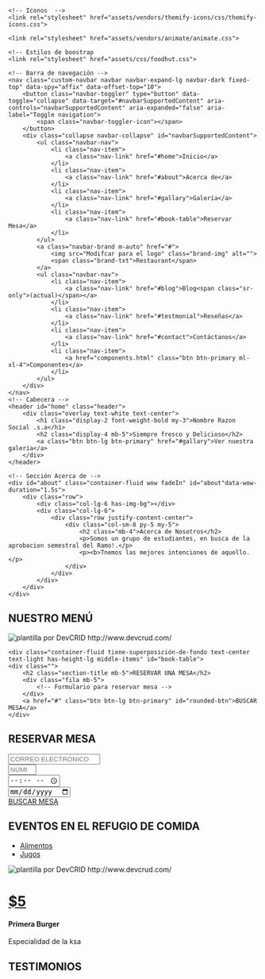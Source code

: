 <!DOCTYPE html>
<html lang="es">
<head>
	<meta charset="utf-8">
    <meta name="viewport" content="width=device-width, initial-scale=1, shrink-to-fit=no">
    <meta name="description" content="Agregar algun slogan, o algo">
    <meta name="author" content="Devcrud">
    <title>Cadena de Restaurantes</title>
   


    <!-- Iconos  -->
    <link rel="stylesheet" href="assets/vendors/themify-icons/css/themify-icons.css">

    <link rel="stylesheet" href="assets/vendors/animate/animate.css">

    <!-- Estilos de boostrap 
	<link rel="stylesheet" href="assets/css/foodhut.css">
</head>
<body data-spy="scroll" data-target=".navbar" data-offset="40" id="home">
    
    <!-- Barra de navegación -->
    <nav class="custom-navbar navbar navbar-expand-lg navbar-dark fixed-top" data-spy="affix" data-offset-top="10">
        <button class="navbar-toggler" type="button" data-toggle="collapse" data-target="#navbarSupportedContent" aria-controls="navbarSupportedContent" aria-expanded="false" aria-label="Toggle navigation">
            <span class="navbar-toggler-icon"></span>
        </button>
        <div class="collapse navbar-collapse" id="navbarSupportedContent">
            <ul class="navbar-nav">
                <li class="nav-item">
                    <a class="nav-link" href="#home">Inicio</a>
                </li>
                <li class="nav-item">
                    <a class="nav-link" href="#about">Acerca de</a>
                </li>
                <li class="nav-item">
                    <a class="nav-link" href="#gallary">Galería</a>
                </li>
                <li class="nav-item">
                    <a class="nav-link" href="#book-table">Reservar Mesa</a>
                </li>
            </ul>
            <a class="navbar-brand m-auto" href="#">
                <img src="Modifcar para el logo" class="brand-img" alt="">
                <span class="brand-txt">Restaurant</span>
            </a>
            <ul class="navbar-nav">
                <li class="nav-item">
                    <a class="nav-link" href="#blog">Blog<span class="sr-only">(actual)</span></a>
                </li>
                <li class="nav-item">
                    <a class="nav-link" href="#testmonial">Reseñas</a>
                </li>
                <li class="nav-item">
                    <a class="nav-link" href="#contact">Contáctanos</a>
                </li>
                <li class="nav-item">
                    <a href="components.html" class="btn btn-primary ml-xl-4">Componentes</a>
                </li>
            </ul>
        </div>
    </nav>
    <!-- Cabecera -->
    <header id="home" class="header">
        <div class="overlay text-white text-center">
            <h1 class="display-2 font-weight-bold my-3">Nombre Razon Social .s.a</h1>
            <h2 class="display-4 mb-5">Siempre fresco y Delicioso</h2>
            <a class="btn btn-lg btn-primary" href="#gallary">Ver nuestra galería</a>
        </div>
    </header>

    <!-- Sección Acerca de -->
    <div id="about" class="container-fluid wow fadeIn" id="about"data-wow-duration="1.5s">
        <div class="row">
            <div class="col-lg-6 has-img-bg"></div>
            <div class="col-lg-6">
                <div class="row justify-content-center">
                    <div class="col-sm-8 py-5 my-5">
                        <h2 class="mb-4">Acerca de Nosotros</h2>
                        <p>Somos un grupo de estudiantes, en busca de la aprobacion semestral del Ramo!.</p>
                        <p><b>Tnemos las mejores intenciones de aquello.</p>
                    </div>
                </div>
            </div>
        </div>
    </div>
</body>
</html>
<!-- Sección Galería -->
<div id="Galey" class="text-center bg-dark text-light has-height-md middle-items wow fadeIn">
    <h2 class="section-title">NUESTRO MENÚ</h2>
</div>
<div class="galería fila">
    <div class="col-sm-6 col-lg-3 elemento-galería wow fadeIn">
        <img src="assets/imgs/gallary-1.jpg" alt="plantilla por DevCRID http://www.devcrud.com/" class="imagen-galería">
        <a href="#" class="superposición-galería">
            <i class="ícono-galería ti-plus"></i>
        </a>
    </div>
    <!-- Agregar más fotos a la galeria-->
</div>

<!-- Sección Reservar una mesa -->
    <div class="container-fluid tiene-superposición-de-fondo text-center text-light has-height-lg middle-items" id="book-table">
    <div class="">
        <h2 class="section-title mb-5">RESERVAR UNA MESA</h2>
        <div class="fila mb-5">
            <!-- Formulario para reservar mesa -->
        </div>
        <a href="#" class="btn btn-lg btn-primary" id="rounded-btn">BUSCAR MESA</a>
    </div>
</div>

<!-- Sección Blog -->
<div id="blog" class="container-fluid bg-dark text-light py-5 text-center wow fadeIn">
    <!-- Contenido del blog -->
</div>

<!-- Sección Testimonios -->
<div id="testimonio" class="container-fluid wow fadeIn bg-dark text-light has-height-lg middle-items">
    <!-- Contenido de testimonios -->
</div>

<!-- Sección Contacto -->
<div id="contacto" class="container-fluid bg-dark text-light border-top wow fadeIn">
    <!-- Contenido de contacto -->
</div>

<!-- Pie de página -->
<div class="container-fluid bg-dark text-light has-height-md middle-items border-top text-center wow fadeIn">
    <!-- Contenido del pie de página -->
</div>
<div class="bg-dark text-light text-center border-top wow fadeIn">
    <!-- Contenido adicional del pie de página -->
</div>

<!-- Sección Reserva de mesa -->
<div class="container-fluid has-bg-overlay text-center text-light has-height-lg middle-items" id="reservar-mesa">
    <div class="">
        <h2 class="section-title mb-5">RESERVAR MESA</h2>
        <div class="row mb-5">
            <div class="col-sm-6 col-md-3 col-xs-12 my-2">
                <input type="email" id="reserva-mesa" class="form-control form-control-lg custom-form-control" placeholder="CORREO ELECTRÓNICO">
            </div>
            <div class="col-sm-6 col-md-3 col-xs-12 my-2">
                <input type="number" id="reserva-mesa" class="form-control form-control-lg custom-form-control" placeholder="NÚMERO DE INVITADOS" max="20" min="0">
            </div>
            <div class="col-sm-6 col-md-3 col-xs-12 my-2">
                <input type="time" id="reserva-mesa" class="form-control form-control-lg custom-form-control" placeholder="HORA">
            </div>
            <div class="col-sm-6 col-md-3 col-xs-12 my-2">
                <input type="date" id="reserva-mesa" class="form-control form-control-lg custom-form-control" placeholder="12/12/12">
            </div>
        </div>
        <a href="#" class="btn btn-lg btn-primary" id="rounded-btn">BUSCAR MESA</a>
    </div>
</div>

<!-- Sección BLOG -->
<div id="blog" class="container-fluid bg-dark text-light py-5 text-center wow fadeIn">
    <h2 class="section-title py-5">EVENTOS EN EL REFUGIO DE COMIDA</h2>
    <div class="row justify-content-center">
        <div class="col-sm-7 col-md-4 mb-5">
            <ul class="nav nav-pills nav-justified mb-3" id="pills-tab" role="tablist">
                <li class="nav-item">
                    <a class="nav-link active" id="pills-home-tab" data-toggle="pill" href="#alimentos" role="tab" aria-controls="pills-home" aria-selected="true">Alimentos</a>
                </li>
                <li class="nav-item">
                    <a class="nav-link" id="pills-profile-tab" data-toggle="pill" href="#jugos" role="tab" aria-controls="pills-profile" aria-selected="false">Jugos</a>
                </li>
            </ul>
        </div>
    </div>
    <div class="tab-content" id="pills-tabContent">
        <div class="tab-pane fade show active" id="alimentos" role="tabpanel" aria-labelledby="pills-home-tab">
            <div class="row">
                <div class="col-md-4">
                    <div class="card bg-transparent border my-3 my-md-0">
                        <img src="assets/imgs/blog-1.jpg" alt="plantilla por DevCRID http://www.devcrud.com/" class="rounded-0 card-img-top mg-responsive">
                        <div class="card-body">
                            <h1 class="text-center mb-4"><a href="#" class="badge badge-primary">$5</a></h1>
                            <h4 class="pt20 pb20">Primera Burger</h4>
                            <p class="text-white">Especialidad de la ksa</p>
                        </div>
                    </div>
                </div>
                <!-- Resto de las tarjetas de alimentos -->
            </div>
        </div>
        <div class="tab-pane fade" id="jugos" role="tabpanel" aria-labelledby="pills-profile-tab">
            <div class="row">
                <!-- Tarjetas de jugos -->
            </div>
        </div>
    </div>
</div>

<!-- Sección TESTIMONIOS -->
<div id="testimonio" class="container-fluid wow fadeIn bg-dark text-light has-height-lg middle-items">
    <h2 class="section-title my-5 text-center">TESTIMONIOS</h2>
    <div class="row mt-3 mb-5">
        <!-- Tarjetas de testimonios -->
    </div>
</div>

<!-- Sección CONTACTO -->
<div id="contacto" class="container-fluid bg-dark text-light border-top wow fadeIn">
    <div class="row">
        <!-- Mapa -->
        <div class="col-md-6 px-0">
            <div id="map" style="width: 100%; height: 100%; min-height: 400px"></div>
        </div>
        <!-- Información de contacto -->
        <div class="col-md-6 px-5 has-height-lg middle-items">
            <h3>ENCUÉNTRANOS</h3>
            <p>Testing</p>
            <div class="text-muted">
                <p><span class="ti-location-pin pr-3"></span> 12345 Calle Falsa en la esquina de ningun lado, AB CHILE</p>
                <p><span class="ti-support pr-3"></span> 569  456-7890</p>
                <p><span class="ti-email pr-3"></span>info@website.com</p>
            </div>
        </div>
    </div>
</div>

<!-- pie de página -->
<div class="container-fluid bg-dark text-light has-height-md middle-items border-top text-center wow fadeIn">
    <div class="row">
        <div class="col-sm-4">
            <h3>CONTÁCTANOS POR CORREO ELECTRÓNICO</h3>
            <p class="text-muted">info@TESTING.COM/p>
        </div>
        <div class="col-sm-4">
            <h3>LLÁMANOS</h3>
            <p class="text-muted">(123) 456-7890</p>
        </div>
        <div class="col-sm-4">
            <h3>ENCUÉNTRANOS</h3>
            <p class="text-muted">Some place 123</p>
        </div>
    </div>
</div>


<!-- núcleo -->
<script src="assets/vendors/jquery/jquery-3.4.1.js"></script>
<script src="assets/vendors/bootstrap/bootstrap.bundle.js"></script>

<!-- bootstrap affix -->
<script src="assets/vendors/bootstrap/bootstrap.affix.js"></script>

<!-- wow.js -->
<script src="assets/vendors/wow/wow.js"></script>

<!-- google maps -->
<script async defer src="https://maps.googleapis.com/maps/api/js?key=AIzaSyCtme10pzgKSPeJVJrG1O3tjR6lk98o4w8&callback=initMap"></script>

<!-- FoodHut js -->
<script src="assets/js/foodhut.js"></script>

</body>
</html>

 
